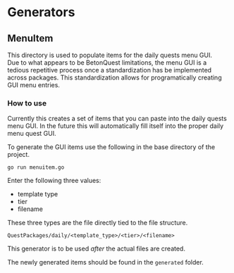 # Generators

## MenuItem

This directory is used to populate items for the daily quests menu GUI.  
Due to what appears to be BetonQuest limitations, the menu GUI is a tedious repetitive process once a standardization has be implemented across packages. This standardization allows for programatically creating GUI menu entries.

### How to use

Currently this creates a set of items that you can paste into the daily quests menu GUI. In the future this will automatically fill itself into the proper daily menu quest GUI.

To generate the GUI items use the following in the base directory of the project.

```
go run menuitem.go
```

Enter the following three values:  
- template type
- tier
- filename

These three types are the file directly tied to the file structure.

```QuestPackages/daily/<template_type>/<tier>/<filename>```

This generator is to be used *after* the actual files are created.

The newly generated items should be found in the `generated` folder.
